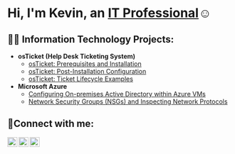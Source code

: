 <h1>Hi, I'm Kevin, an <a href="https://linkedin.com/in/KevinRay">IT Professional</a>☺</h1>

<h2>👨‍💻 Information Technology Projects:</h2>

- <b>osTicket (Help Desk Ticketing System)</b>
  - [osTicket: Prerequisites and Installation](https://github.com/KevinRaypf/osticket-prereqs-.git)
  - [osTicket: Post-Installation Configuration](https://github.com/KevinRaypf/Post-Installation-Configuration.git)
  - [osTicket: Ticket Lifecycle Examples](https://github.com/KevinRaypf/Ticket-Lifecycle-.git)
- <b>Microsoft Azure</b>
  - [Configuring On-premises Active Directory within Azure VMs](https://github.com/KevinRaypf/On-premises-Active-Directory-Deployed-within-Azure.git)
  - [Network Security Groups (NSGs) and Inspecting Network Protocols](https://github.com/KevinRaypf/-Network-Security-Groups-NSGs-and-Inspecting-Network-Protocols.git)

<h2>🤳Connect with me:</h2>

[<img align="left" alt="Josh | Twitter" width="22px" src="https://cdn.jsdelivr.net/npm/simple-icons@v3/icons/twitter.svg" />][twitter]
[<img align="left" alt="Josh | LinkedIn" width="22px" src="https://cdn.jsdelivr.net/npm/simple-icons@v3/icons/linkedin.svg" />][linkedin]
[<img align="left" alt="Josh | Instagram" width="22px" src="https://cdn.jsdelivr.net/npm/simple-icons@v3/icons/instagram.svg" />][instagram]

[twitter]: https://twitter.com/Josh
[instagram]: https://www.instagram.com/Josh
[linkedin]: https://linkedin.com/in/Josh
